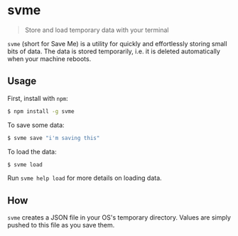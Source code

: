 # svme

> Store and load temporary data with your terminal

`svme` (short for Save Me) is a utility for quickly and effortlessly storing
small bits of data. The data is stored temporarily, i.e. it is deleted
automatically when your machine reboots.

## Usage

First, install with `npm`:

```bash
$ npm install -g svme
```

To save some data:

```bash
$ svme save "i'm saving this"
```

To load the data:

```bash
$ svme load
```

Run `svme help load` for more details on loading data.

## How

`svme` creates a JSON file in your OS's temporary directory. Values are simply
pushed to this file as you save them.

